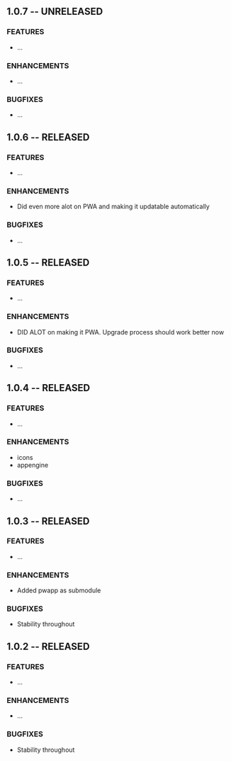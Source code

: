 

## 1.0.7 -- UNRELEASED

### FEATURES
- ...

### ENHANCEMENTS
- ...

### BUGFIXES
- ...




## 1.0.6 -- RELEASED

### FEATURES
- ...

### ENHANCEMENTS
- Did even more alot on PWA and making it updatable automatically

### BUGFIXES
- ...




## 1.0.5 -- RELEASED

### FEATURES
- ...

### ENHANCEMENTS
- DID ALOT on making it PWA. Upgrade process should work better now

### BUGFIXES
- ...




## 1.0.4 -- RELEASED

### FEATURES
- ...

### ENHANCEMENTS
- icons 
- appengine

### BUGFIXES
- ...




## 1.0.3 -- RELEASED

### FEATURES
- ...

### ENHANCEMENTS
- Added pwapp as submodule

### BUGFIXES
- Stability throughout




## 1.0.2 -- RELEASED

### FEATURES
- ...

### ENHANCEMENTS
- ...

### BUGFIXES
- Stability throughout

